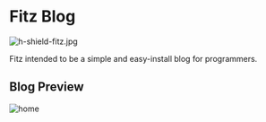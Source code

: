 # Fitz Blog
![h-shield-fitz.jpg](https://ooo.0o0.ooo/2017/03/17/58cbec72e9f93.jpg)

Fitz intended to be a simple and easy-install blog for programmers.

## Blog Preview

![home](https://ooo.0o0.ooo/2017/03/17/58cbeaab047ec.png)
